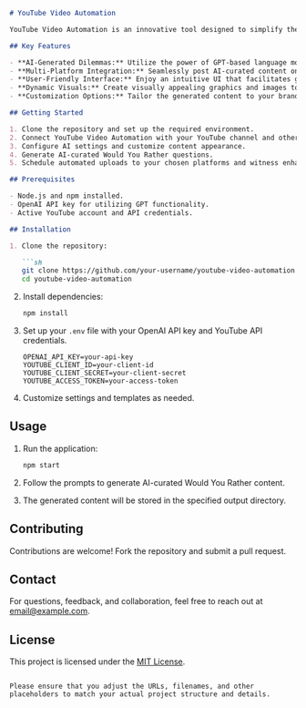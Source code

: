 ```markdown
# YouTube Video Automation

YouTube Video Automation is an innovative tool designed to simplify the process of creating engaging Would You Rather content for YouTube and other video platforms. By integrating with OpenAI's GPT language model, this tool generates thought-provoking questions and creates visually appealing content that captures and maintains viewer engagement.

## Key Features

- **AI-Generated Dilemmas:** Utilize the power of GPT-based language models to automatically generate captivating Would You Rather questions.
- **Multi-Platform Integration:** Seamlessly post AI-curated content on YouTube and other video platforms.
- **User-Friendly Interface:** Enjoy an intuitive UI that facilitates generating questions and scheduling content uploads.
- **Dynamic Visuals:** Create visually appealing graphics and images to accompany the Would You Rather questions, enhancing viewer engagement.
- **Customization Options:** Tailor the generated content to your brand's unique style and preferences.

## Getting Started

1. Clone the repository and set up the required environment.
2. Connect YouTube Video Automation with your YouTube channel and other relevant platforms and APIs.
3. Configure AI settings and customize content appearance.
4. Generate AI-curated Would You Rather questions.
5. Schedule automated uploads to your chosen platforms and witness enhanced audience interaction.

## Prerequisites

- Node.js and npm installed.
- OpenAI API key for utilizing GPT functionality.
- Active YouTube account and API credentials.

## Installation

1. Clone the repository:

   ```sh
   git clone https://github.com/your-username/youtube-video-automation.git
   cd youtube-video-automation
   ```

2. Install dependencies:

   ```sh
   npm install
   ```

3. Set up your `.env` file with your OpenAI API key and YouTube API credentials.

   ```
   OPENAI_API_KEY=your-api-key
   YOUTUBE_CLIENT_ID=your-client-id
   YOUTUBE_CLIENT_SECRET=your-client-secret
   YOUTUBE_ACCESS_TOKEN=your-access-token
   ```

4. Customize settings and templates as needed.

## Usage

1. Run the application:

   ```sh
   npm start
   ```

2. Follow the prompts to generate AI-curated Would You Rather content.

3. The generated content will be stored in the specified output directory.

## Contributing

Contributions are welcome! Fork the repository and submit a pull request.

## Contact

For questions, feedback, and collaboration, feel free to reach out at [email@example.com](mailto:email@example.com).

## License

This project is licensed under the [MIT License](LICENSE).
```

Please ensure that you adjust the URLs, filenames, and other placeholders to match your actual project structure and details.
